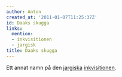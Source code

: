 ```yaml
---
author: Anton
created_at: '2011-01-07T11:25:37Z'
id: Daaks skugga
links:
  mention:
  - inkvisitionen
  - jargisk
title: Daaks skugga
---
```


Ett annat namn på den [jargiska][] [inkvisitionen].

  [jargiska]: jargisk
  [inkvisitionen]: inkvisitionen
